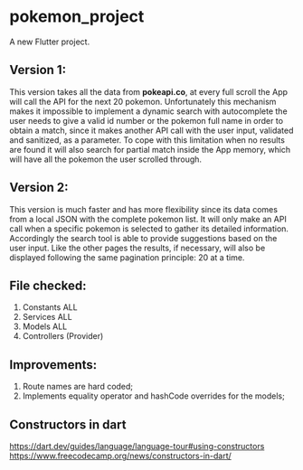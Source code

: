 # pokemon_project

A new Flutter project.

## Version 1:
This version takes all the data from **pokeapi.co**, at every full scroll the App will call the API 
for the next 20 pokemon.
Unfortunately this mechanism makes it impossible to implement a dynamic search with autocomplete
the user needs to give a valid id number or the pokemon full name in order to obtain a match,
since it makes another API call with the user input, validated and sanitized, as a parameter.
To cope with this limitation when no results are found it will also search for partial match inside the App memory,
which will have all the pokemon the user scrolled through.

## Version 2:
This version is much faster and has more flexibility since its data comes from a local JSON with the complete
pokemon list. It will only make an API call when a specific pokemon is selected to gather its detailed information.
Accordingly the search tool is able to provide suggestions based on the user input.
Like the other pages the results, if necessary, will also be displayed following the same pagination principle: 
20 at a time.

## File checked:
1. Constants ALL
2. Services ALL
3. Models ALL
4. Controllers (Provider)

## Improvements:
1. Route names are hard coded;
2. Implements equality operator and hashCode overrides for the models;

## Constructors in dart
https://dart.dev/guides/language/language-tour#using-constructors
https://www.freecodecamp.org/news/constructors-in-dart/

